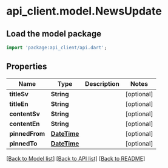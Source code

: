 # api_client.model.NewsUpdate

## Load the model package
```dart
import 'package:api_client/api.dart';
```

## Properties
Name | Type | Description | Notes
------------ | ------------- | ------------- | -------------
**titleSv** | **String** |  | [optional] 
**titleEn** | **String** |  | [optional] 
**contentSv** | **String** |  | [optional] 
**contentEn** | **String** |  | [optional] 
**pinnedFrom** | [**DateTime**](DateTime.md) |  | [optional] 
**pinnedTo** | [**DateTime**](DateTime.md) |  | [optional] 

[[Back to Model list]](../README.md#documentation-for-models) [[Back to API list]](../README.md#documentation-for-api-endpoints) [[Back to README]](../README.md)


